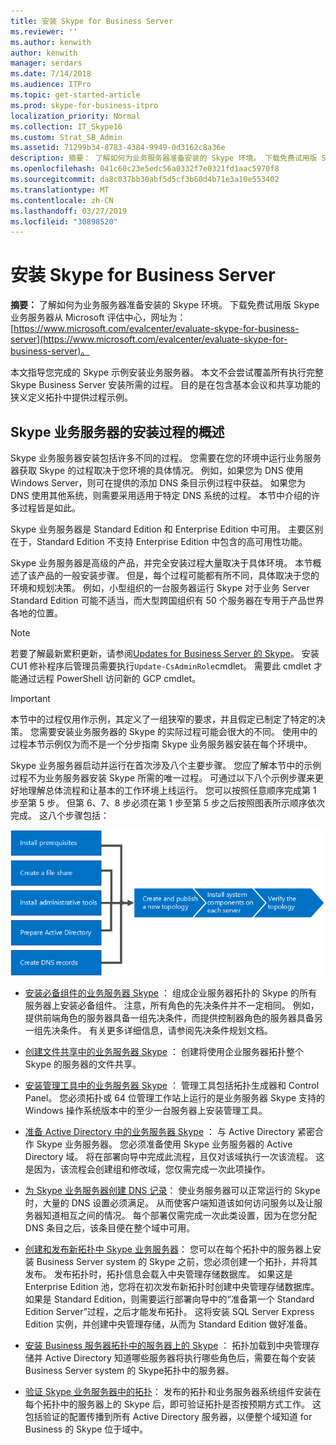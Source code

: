 ```yaml
---
title: 安装 Skype for Business Server
ms.reviewer: ''
ms.author: kenwith
author: kenwith
manager: serdars
ms.date: 7/14/2018
ms.audience: ITPro
ms.topic: get-started-article
ms.prod: skype-for-business-itpro
localization_priority: Normal
ms.collection: IT_Skype16
ms.custom: Strat_SB_Admin
ms.assetid: 71299b34-8783-4384-9949-0d3162c8a36e
description: 摘要： 了解如何为业务服务器准备安装的 Skype 环境。 下载免费试用版 Skype 业务服务器从 Microsoft 评估中心，网址为： https://www.microsoft.com/evalcenter/evaluate-skype-for-business-server。
ms.openlocfilehash: 041c60c23e5edc56a0332f7e0321fd1aac5970f8
ms.sourcegitcommit: da8c037bb30abf5d5cf3b60d4b71e3a10e553402
ms.translationtype: MT
ms.contentlocale: zh-CN
ms.lasthandoff: 03/27/2019
ms.locfileid: "30898520"
---
```

# <a name="install-skype-for-business-server"></a>安装 Skype for Business Server
 
**摘要：** 了解如何为业务服务器准备安装的 Skype 环境。 下载免费试用版 Skype 业务服务器从 Microsoft 评估中心，网址为：[https://www.microsoft.com/evalcenter/evaluate-skype-for-business-server](https://www.microsoft.com/evalcenter/evaluate-skype-for-business-server)。
  
本文指导您完成的 Skype 示例安装业务服务器。 本文不会尝试覆盖所有执行完整 Skype Business Server 安装所需的过程。 目的是在包含基本会议和共享功能的狭义定义拓扑中提供过程示例。
  
## <a name="overview-of-the-install-process-for-skype-for-business-server"></a>Skype 业务服务器的安装过程的概述

Skype 业务服务器安装包括许多不同的过程。 您需要在您的环境中运行业务服务器获取 Skype 的过程取决于您环境的具体情况。 例如，如果您为 DNS 使用 Windows Server，则可在提供的添加 DNS 条目示例过程中获益。 如果您为 DNS 使用其他系统，则需要采用适用于特定 DNS 系统的过程。 本节中介绍的许多过程皆是如此。
  
Skype 业务服务器是 Standard Edition 和 Enterprise Edition 中可用。 主要区别在于，Standard Edition 不支持 Enterprise Edition 中包含的高可用性功能。 
  
Skype 业务服务器是高级的产品，并完全安装过程大量取决于具体环境。 本节概述了该产品的一般安装步骤。 但是，每个过程可能都有所不同，具体取决于您的环境和规划决策。 例如，小型组织的一台服务器运行 Skype 对于业务 Server Standard Edition 可能不适当，而大型跨国组织有 50 个服务器在专用于产品世界各地的位置。
  
> [!NOTE]
> 若要了解最新累积更新，请参阅[Updates for Business Server 的 Skype](https://support.microsoft.com/en-us/kb/3061064)。 安装 CU1 修补程序后管理员需要执行`Update-CsAdminRole`cmdlet。 需要此 cmdlet 才能通过远程 PowerShell 访问新的 GCP cmdlet。
  
> [!IMPORTANT]
> 本节中的过程仅用作示例，其定义了一组狭窄的要求，并且假定已制定了特定的决策。 您需要安装业务服务器的 Skype 的实际过程可能会很大的不同。 使用中的过程本节示例仅为而不是一个分步指南 Skype 业务服务器安装在每个环境中。 
  
Skype 业务服务器启动并运行在首次涉及八个主要步骤。 您应了解本节中的示例过程不为业务服务器安装 Skype 所需的唯一过程。 可通过以下八个示例步骤来更好地理解总体流程和让基本的工作环境上线运行。 您可以按照任意顺序完成第 1 步至第 5 步。 但第 6、7、8 步必须在第 1 步至第 5 步之后按照图表所示顺序依次完成。 这八个步骤包括：
  
![安装过程概述。](../../media/b1a59b39-a7f0-4781-ac4d-2dfef7ca3700.png)
  
- [安装必备组件的业务服务器 Skype](install-prerequisites.md) ： 组成企业服务器拓扑的 Skype 的所有服务器上安装必备组件。 注意，所有角色的先决条件并不一定相同。 例如，提供前端角色的服务器具备一组先决条件，而提供控制器角色的服务器具备另一组先决条件。 有关更多详细信息，请参阅先决条件规划文档。
    
- [创建文件共享中的业务服务器 Skype](create-a-file-share.md) ： 创建将使用企业服务器拓扑整个 Skype 的服务器的文件共享。
    
- [安装管理工具中的业务服务器 Skype](install-administrative-tools.md) ： 管理工具包括拓扑生成器和 Control Panel。 您必须拓扑或 64 位管理工作站上运行的是业务服务器 Skype 支持的 Windows 操作系统版本中的至少一台服务器上安装管理工具。
    
- [准备 Active Directory 中的业务服务器 Skype](prepare-active-directory.md) ： 与 Active Directory 紧密合作 Skype 业务服务器。 您必须准备使用 Skype 业务服务器的 Active Directory 域。 将在部署向导中完成此流程，且仅对该域执行一次该流程。 这是因为，该流程会创建组和修改域，您仅需完成一次此项操作。
    
- [为 Skype 业务服务器创建 DNS 记录](create-dns-records.md)： 使业务服务器可以正常运行的 Skype 时，大量的 DNS 设置必须满足。 从而使客户端知道该如何访问服务以及让服务器知道相互之间的情况。 每个部署仅需完成一次此类设置，因为在您分配 DNS 条目之后，该条目便在整个域中可用。
    
- [创建和发布新拓扑中 Skype 业务服务器](create-and-publish-new-topology.md)： 您可以在每个拓扑中的服务器上安装 Business Server system 的 Skype 之前，您必须创建一个拓扑，并将其发布。 发布拓扑时，拓扑信息会载入中央管理存储数据库。 如果这是 Enterprise Edition 池，您将在初次发布新拓扑时创建中央管理存储数据库。 如果是 Standard Edition，则需要运行部署向导中的“准备第一个 Standard Edition Server”过程，之后才能发布拓扑。 这将安装 SQL Server Express Edition 实例，并创建中央管理存储，从而为 Standard Edition 做好准备。
    
- [安装 Business 服务器拓扑中的服务器上的 Skype](install-skype-for-business-server.md) ： 拓扑加载到中央管理存储并 Active Directory 知道哪些服务器将执行哪些角色后，需要在每个安装 Business Server system 的 Skype拓扑中的服务器。
    
- [验证 Skype 业务服务器中的拓扑](verify-the-topology.md)： 发布的拓扑和业务服务器系统组件安装在每个拓扑中的服务器上的 Skype 后，即可验证拓扑是否按预期方式工作。 这包括验证的配置传播到所有 Active Directory 服务器，以便整个域知道 for Business 的 Skype 位于域中。
    

